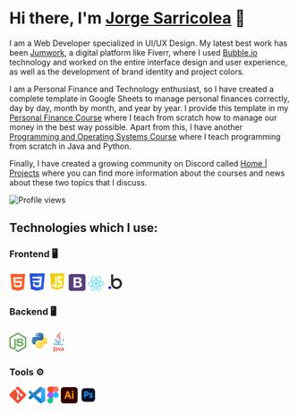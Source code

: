 # Hi there, I'm [Jorge Sarricolea](https://jorgesarricolea.com) 👋

I am a Web Developer specialized in UI/UX Design. My latest best work has been [Jumwork](https://jumwork.com), a digital platform like Fiverr, where I used [Bubble.io](https://manual.bubble.io) technology and worked on the entire interface design and user experience, as well as the development of brand identity and project colors.

I am a Personal Finance and Technology enthusiast, so I have created a complete template in Google Sheets to manage personal finances correctly, day by day, month by month, and year by year. I provide this template in my [Personal Finance Course](https://discordapp.com/channels/1084144643966517249/1088861350832394434/1088864286543204476) where I teach from scratch how to manage our money in the best way possible. Apart from this, I have another [Programming and Operating Systems Course](https://github.com/JorgeSarricolea/Programming-Course) where I teach programming from scratch in Java and Python.

Finally, I have created a growing community on Discord called [Home | Projects](https://discord.gg/ad5qhqy8) where you can find more information about the courses and news about these two topics that I discuss.

![Profile views](https://gpvc.arturio.dev/username)

## Technologies which I use:

### Frontend 🖥️

[<img src="assets/html.png" alt="html logo" width="30">](https://devdocs.io/html/)
[<img src="assets/css.png" alt="css logo" width="31">](https://devdocs.io/css/)
[<img src="assets/javascript.png" alt="js logo" width="33">](https://developer.mozilla.org/en-US/docs/Web/JavaScript)
[<img src="assets/boostrap.png" alt="boostrap logo" width="30">](https://getbootstrap.com/docs/5.3/getting-started/introduction/)
[<img src="assets/react.png" alt="react logo" width="30">](https://es.reactjs.org/docs/getting-started.html)
[<img src="assets/bubbleio.png" alt="bl logo" width="30">](https://manual.bubble.io) 

### Backend 🖥️

[<img src="assets/nodejs.png" alt="nodejs logo" width="30">](https://devdocs.io/node/)
[<img src="assets/python.png" alt="python logo" width="40">](https://www.python.org/)
[<img src="assets/java.png" alt="ts logo" width="20">](https://www.java.com/es/)

### Tools ⚙️

[<img src="assets/git.png" alt="git logo" width="30">](https://git-scm.com/doc)
[<img src="assets/vscode.png" alt="vscode logo" width="30">](https://code.visualstudio.com/docs)
[<img src="assets/figma.png" alt="figma logo" width="20">](https://www.figma.com/best-practices/guide-to-developer-handoff/components-styles-and-documentation/)
[<img src="assets/illustrator.png" alt="illustrator logo" width="30">](https://www.adobe.com/mx/products/illustrator/campaign/pricing.html?gclid=Cj0KCQjwla-hBhD7ARIsAM9tQKsX11p67rnk2_kAbfcpU9W1qAG-lYSYNhHfyAszxEHitQ1y0omBMCoaAqumEALw_wcB&sdid=KQPQL&mv=search&ef_id=Cj0KCQjwla-hBhD7ARIsAM9tQKsX11p67rnk2_kAbfcpU9W1qAG-lYSYNhHfyAszxEHitQ1y0omBMCoaAqumEALw_wcB:G:s&s_kwcid=AL!3085!3!442303209264!e!!g!!illustrator!188198382!10039621902)
[<img src="assets/photoshop.png" alt="photoshop logo" width="30">](https://www.adobe.com/mx/products/photoshop.html)

